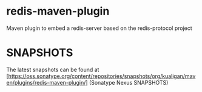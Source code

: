 redis-maven-plugin
==================

Maven plugin to embed a redis-server based on the redis-protocol project

SNAPSHOTS
=============

The latest snapshots can be found at
[https://oss.sonatype.org/content/repositories/snapshots/org/kualigan/maven/plugins/redis-maven-plugin/]
(Sonatype Nexus SNAPSHOTS)
